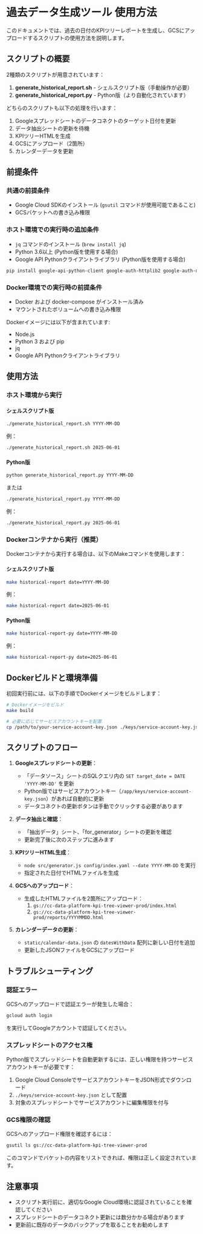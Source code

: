# 過去データ生成ツール 使用方法

このドキュメントでは、過去の日付のKPIツリーレポートを生成し、GCSにアップロードするスクリプトの使用方法を説明します。

## スクリプトの概要

2種類のスクリプトが用意されています：

1. **generate_historical_report.sh** - シェルスクリプト版（手動操作が必要）
2. **generate_historical_report.py** - Python版（より自動化されています）

どちらのスクリプトも以下の処理を行います：

1. Googleスプレッドシートのデータコネクトのターゲット日付を更新
2. データ抽出シートの更新を待機
3. KPIツリーHTMLを生成
4. GCSにアップロード（2箇所）
5. カレンダーデータを更新

## 前提条件

### 共通の前提条件

- Google Cloud SDKのインストール (`gsutil` コマンドが使用可能であること)
- GCSバケットへの書き込み権限

### ホスト環境での実行時の追加条件

- `jq` コマンドのインストール (`brew install jq`)
- Python 3.6以上 (Python版を使用する場合)
- Google API Pythonクライアントライブラリ (Python版を使用する場合)

```bash
pip install google-api-python-client google-auth-httplib2 google-auth-oauthlib
```

### Docker環境での実行時の前提条件

- Docker および docker-compose がインストール済み
- マウントされたボリュームへの書き込み権限

Dockerイメージには以下が含まれています:
- Node.js
- Python 3 および pip
- jq
- Google API Pythonクライアントライブラリ

## 使用方法

### ホスト環境から実行

#### シェルスクリプト版

```bash
./generate_historical_report.sh YYYY-MM-DD
```

例：
```bash
./generate_historical_report.sh 2025-06-01
```

#### Python版

```bash
python generate_historical_report.py YYYY-MM-DD
```

または

```bash
./generate_historical_report.py YYYY-MM-DD
```

例：
```bash
./generate_historical_report.py 2025-06-01
```

### Dockerコンテナから実行（推奨）

Dockerコンテナから実行する場合は、以下のMakeコマンドを使用します：

#### シェルスクリプト版

```bash
make historical-report date=YYYY-MM-DD
```

例：
```bash
make historical-report date=2025-06-01
```

#### Python版

```bash
make historical-report-py date=YYYY-MM-DD
```

例：
```bash
make historical-report-py date=2025-06-01
```

## Dockerビルドと環境準備

初回実行前には、以下の手順でDockerイメージをビルドします：

```bash
# Dockerイメージをビルド
make build

# 必要に応じてサービスアカウントキーを配置
cp /path/to/your-service-account-key.json ./keys/service-account-key.json
```

## スクリプトのフロー

1. **Googleスプレッドシートの更新**：
   - 「データソース」シートのSQLクエリ内の `SET target_date = DATE 'YYYY-MM-DD'` を更新
   - Python版ではサービスアカウントキー（`/app/keys/service-account-key.json`）があれば自動的に更新
   - データコネクトの更新ボタンは手動でクリックする必要があります

2. **データ抽出と確認**：
   - 「抽出データ」シート、「for_generator」シートの更新を確認
   - 更新完了後に次のステップに進みます

3. **KPIツリーHTML生成**：
   - `node src/generator.js config/index.yaml --date YYYY-MM-DD` を実行
   - 指定された日付でHTMLファイルを生成

4. **GCSへのアップロード**：
   - 生成したHTMLファイルを2箇所にアップロード：
     1. `gs://cc-data-platform-kpi-tree-viewer-prod/index.html`
     2. `gs://cc-data-platform-kpi-tree-viewer-prod/reports/YYYYMMDD.html`

5. **カレンダーデータの更新**：
   - `static/calendar-data.json` の `datesWithData` 配列に新しい日付を追加
   - 更新したJSONファイルをGCSにアップロード

## トラブルシューティング

### 認証エラー

GCSへのアップロードで認証エラーが発生した場合：

```bash
gcloud auth login
```

を実行してGoogleアカウントで認証してください。

### スプレッドシートのアクセス権

Python版でスプレッドシートを自動更新するには、正しい権限を持つサービスアカウントキーが必要です：

1. Google Cloud ConsoleでサービスアカウントキーをJSON形式でダウンロード
2. `./keys/service-account-key.json` として配置
3. 対象のスプレッドシートでサービスアカウントに編集権限を付与

### GCS権限の確認

GCSへのアップロード権限を確認するには：

```bash
gsutil ls gs://cc-data-platform-kpi-tree-viewer-prod
```

このコマンドでバケットの内容をリストできれば、権限は正しく設定されています。

## 注意事項

- スクリプト実行前に、適切なGoogle Cloud環境に認証されていることを確認してください
- スプレッドシートのデータコネクト更新には数分かかる場合があります
- 更新前に既存のデータのバックアップを取ることをお勧めします